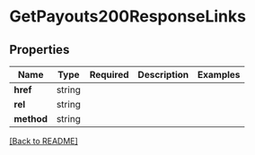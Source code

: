 # GetPayouts200ResponseLinks



## Properties

| Name | Type | Required | Description | Examples |
|------------|:-------------:|:-------------:|-------------|:-------------:|
| **href** | string |  |  | | |
**rel** | string |  |  | | |
**method** | string |  |  | | |



[[Back to README]](../../README.md)